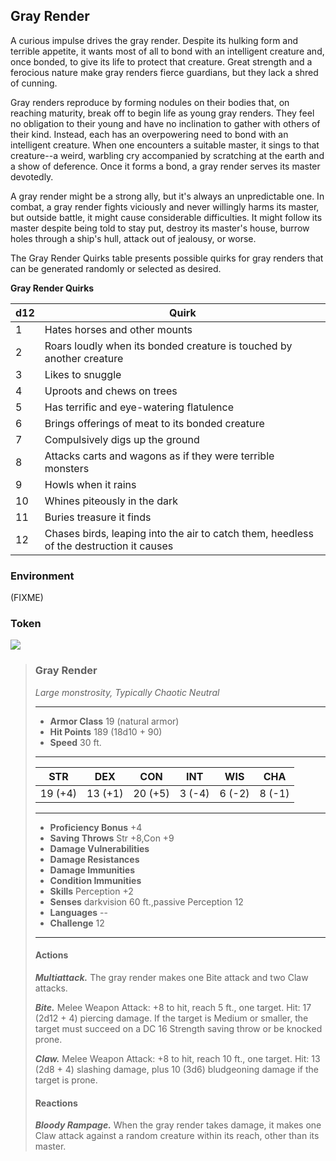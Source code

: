 ## Gray Render
A curious impulse drives the gray render. Despite its hulking form and terrible appetite, it wants most of all to bond with an intelligent creature and, once bonded, to give its life to protect that creature. Great strength and a ferocious nature make gray renders fierce guardians, but they lack a shred of cunning.

Gray renders reproduce by forming nodules on their bodies that, on reaching maturity, break off to begin life as young gray renders. They feel no obligation to their young and have no inclination to gather with others of their kind. Instead, each has an overpowering need to bond with an intelligent creature. When one encounters a suitable master, it sings to that creature--a weird, warbling cry accompanied by scratching at the earth and a show of deference. Once it forms a bond, a gray render serves its master devotedly.

A gray render might be a strong ally, but it's always an unpredictable one. In combat, a gray render fights viciously and never willingly harms its master, but outside battle, it might cause considerable difficulties. It might follow its master despite being told to stay put, destroy its master's house, burrow holes through a ship's hull, attack out of jealousy, or worse.

The Gray Render Quirks table presents possible quirks for gray renders that can be generated randomly or selected as desired.

**Gray Render Quirks**

d12 | Quirk
--- | -----
  1 | Hates horses and other mounts
  2 | Roars loudly when its bonded creature is touched by another creature
  3 | Likes to snuggle
  4 | Uproots and chews on trees
  5 | Has terrific and eye-watering flatulence
  6 | Brings offerings of meat to its bonded creature
  7 | Compulsively digs up the ground
  8 | Attacks carts and wagons as if they were terrible monsters
  9 | Howls when it rains
 10 | Whines piteously in the dark
 11 | Buries treasure it finds
 12 | Chases birds, leaping into the air to catch them, heedless of the destruction it causes

### Environment
(FIXME)

### Token
![](GrayRender-Token.png)

>### Gray Render
>*Large monstrosity, Typically Chaotic Neutral*
>___
>- **Armor Class** 19 (natural armor)
>- **Hit Points** 189 (18d10 + 90)
>- **Speed** 30 ft.
>___
>|**STR**|**DEX**|**CON**|**INT**|**WIS**|**CHA**|
>|:---:|:---:|:---:|:---:|:---:|:---:|
>|19 (+4)|13 (+1)|20 (+5)|3 (-4)|6 (-2)|8 (-1)|
>
>___
>- **Proficiency Bonus** +4
>- **Saving Throws** Str +8,Con +9
>- **Damage Vulnerabilities** 
>- **Damage Resistances** 
>- **Damage Immunities** 
>- **Condition Immunities** 
>- **Skills** Perception +2
>- **Senses** darkvision 60 ft.,passive Perception 12
>- **Languages** --
>- **Challenge** 12
>___
>#### Actions
>***Multiattack.*** The gray render makes one Bite attack and two Claw attacks.
>
>***Bite.*** Melee Weapon Attack: +8 to hit, reach 5 ft., one target. Hit: 17 (2d12 + 4) piercing damage. If the target is Medium or smaller, the target must succeed on a DC 16 Strength saving throw or be knocked prone.
>
>***Claw.*** Melee Weapon Attack: +8 to hit, reach 10 ft., one target. Hit: 13 (2d8 + 4) slashing damage, plus 10 (3d6) bludgeoning damage if the target is prone.
>
>#### Reactions
>***Bloody Rampage.*** When the gray render takes damage, it makes one Claw attack against a random creature within its reach, other than its master.
>
